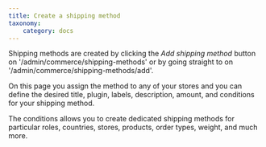 ```yaml
---
title: Create a shipping method
taxonomy:
    category: docs
---
```


Shipping methods are created by clicking the *Add shipping method* button on '/admin/commerce/shipping-methods' or by going straight to on '/admin/commerce/shipping-methods/add'.

On this page you assign the method to any of your stores and you can define the desired title, plugin, labels, description, amount, and conditions for your shipping method. 

The conditions allows you to create dedicated shipping methods for particular roles, countries, stores, products, order types, weight, and much more. 
